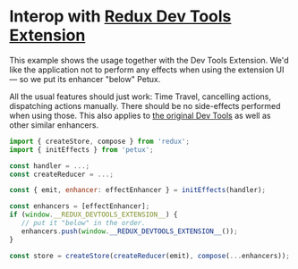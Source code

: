# Interop with [Redux Dev Tools Extension](https://github.com/zalmoxisus/redux-devtools-extension)

This example shows the usage together with the Dev Tools Extension. We'd like the application not to perform any effects when using the extension UI — so we put its enhancer "below" Petux.

All the usual features should just work: Time Travel, cancelling actions, dispatching actions manually. There should be no side-effects performed when using those. This also applies to [the original Dev Tools](https://github.com/gaearon/redux-devtools) as well as other similar enhancers.

```javascript
import { createStore, compose } from 'redux';
import { initEffects } from 'petux';

const handler = ...;
const createReducer = ...;

const { emit, enhancer: effectEnhancer } = initEffects(handler);

const enhancers = [effectEnhancer];
if (window.__REDUX_DEVTOOLS_EXTENSION__) {
   // put it "below" in the order.
   enhancers.push(window.__REDUX_DEVTOOLS_EXTENSION__());
}

const store = createStore(createReducer(emit), compose(...enhancers));
```

